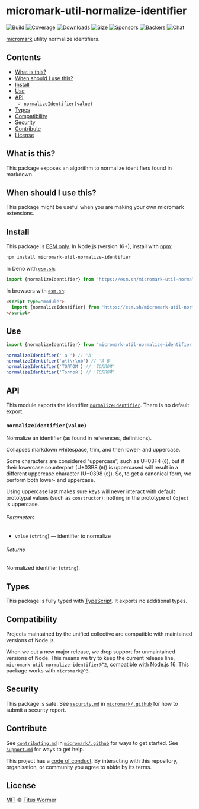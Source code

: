 # micromark-util-normalize-identifier

[![Build][build-badge]][build]
[![Coverage][coverage-badge]][coverage]
[![Downloads][downloads-badge]][downloads]
[![Size][bundle-size-badge]][bundle-size]
[![Sponsors][sponsors-badge]][opencollective]
[![Backers][backers-badge]][opencollective]
[![Chat][chat-badge]][chat]

[micromark][] utility normalize identifiers.

## Contents

*   [What is this?](#what-is-this)
*   [When should I use this?](#when-should-i-use-this)
*   [Install](#install)
*   [Use](#use)
*   [API](#api)
    *   [`normalizeIdentifier(value)`](#normalizeidentifiervalue)
*   [Types](#types)
*   [Compatibility](#compatibility)
*   [Security](#security)
*   [Contribute](#contribute)
*   [License](#license)

## What is this?

This package exposes an algorithm to normalize identifiers found in markdown.

## When should I use this?

This package might be useful when you are making your own micromark extensions.

## Install

This package is [ESM only][esm].
In Node.js (version 16+), install with [npm][]:

```sh
npm install micromark-util-normalize-identifier
```

In Deno with [`esm.sh`][esmsh]:

```js
import {normalizeIdentifier} from 'https://esm.sh/micromark-util-normalize-identifier@1'
```

In browsers with [`esm.sh`][esmsh]:

```html
<script type="module">
  import {normalizeIdentifier} from 'https://esm.sh/micromark-util-normalize-identifier@1?bundle'
</script>
```

## Use

```js
import {normalizeIdentifier} from 'micromark-util-normalize-identifier'

normalizeIdentifier(' a ') // 'A'
normalizeIdentifier('a\t\r\nb') // 'A B'
normalizeIdentifier('ТОЛПОЙ') // 'ТОЛПОЙ'
normalizeIdentifier('Толпой') // 'ТОЛПОЙ'
```

## API

This module exports the identifier
[`normalizeIdentifier`][api-normalize-identifier].
There is no default export.

### `normalizeIdentifier(value)`

Normalize an identifier (as found in references, definitions).

Collapses markdown whitespace, trim, and then lower- and uppercase.

Some characters are considered “uppercase”, such as U+03F4 (`ϴ`), but if their
lowercase counterpart (U+03B8 (`θ`)) is uppercased will result in a different
uppercase character (U+0398 (`Θ`)).
So, to get a canonical form, we perform both lower- and uppercase.

Using uppercase last makes sure keys will never interact with default
prototypal values (such as `constructor`): nothing in the prototype of `Object`
is uppercase.

###### Parameters

*   `value` (`string`)
    — identifier to normalize

###### Returns

Normalized identifier (`string`).

## Types

This package is fully typed with [TypeScript][].
It exports no additional types.

## Compatibility

Projects maintained by the unified collective are compatible with maintained
versions of Node.js.

When we cut a new major release, we drop support for unmaintained versions of
Node.
This means we try to keep the current release line,
`micromark-util-normalize-identifier@^2`, compatible with Node.js 16.
This package works with `micromark@^3`.

## Security

This package is safe.
See [`security.md`][securitymd] in [`micromark/.github`][health] for how to
submit a security report.

## Contribute

See [`contributing.md`][contributing] in [`micromark/.github`][health] for ways
to get started.
See [`support.md`][support] for ways to get help.

This project has a [code of conduct][coc].
By interacting with this repository, organisation, or community you agree to
abide by its terms.

## License

[MIT][license] © [Titus Wormer][author]

<!-- Definitions -->

[build-badge]: https://github.com/micromark/micromark/workflows/main/badge.svg

[build]: https://github.com/micromark/micromark/actions

[coverage-badge]: https://img.shields.io/codecov/c/github/micromark/micromark.svg

[coverage]: https://codecov.io/github/micromark/micromark

[downloads-badge]: https://img.shields.io/npm/dm/micromark-util-normalize-identifier.svg

[downloads]: https://www.npmjs.com/package/micromark-util-normalize-identifier

[bundle-size-badge]: https://img.shields.io/badge/dynamic/json?label=minzipped%20size&query=$.size.compressedSize&url=https://deno.bundlejs.com/?q=micromark-util-normalize-identifier

[bundle-size]: https://bundlejs.com/?q=micromark-util-normalize-identifier

[sponsors-badge]: https://opencollective.com/unified/sponsors/badge.svg

[backers-badge]: https://opencollective.com/unified/backers/badge.svg

[opencollective]: https://opencollective.com/unified

[npm]: https://docs.npmjs.com/cli/install

[esm]: https://gist.github.com/sindresorhus/a39789f98801d908bbc7ff3ecc99d99c

[esmsh]: https://esm.sh

[chat-badge]: https://img.shields.io/badge/chat-discussions-success.svg

[chat]: https://github.com/micromark/micromark/discussions

[license]: https://github.com/micromark/micromark/blob/main/license

[author]: https://wooorm.com

[health]: https://github.com/micromark/.github

[securitymd]: https://github.com/micromark/.github/blob/main/security.md

[contributing]: https://github.com/micromark/.github/blob/main/contributing.md

[support]: https://github.com/micromark/.github/blob/main/support.md

[coc]: https://github.com/micromark/.github/blob/main/code-of-conduct.md

[typescript]: https://www.typescriptlang.org

[micromark]: https://github.com/micromark/micromark

[api-normalize-identifier]: [[normalizeidentifiervalue]]
